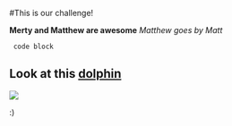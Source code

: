 #This is our challenge!

__Merty and Matthew are awesome__
_Matthew goes by Matt_

``` code block```

## Look at this [dolphin](http://www.defenders.org/sites/default/files/styles/large/public/dolphin-kristian-sekulic-isp.jpg)

![](https://raw.githubusercontent.com/mattgfisch/phase-o-gps-1/master/Matt%3AMerty.png)


:)

